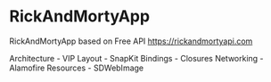 # RickAndMortyApp

RickAndMortyApp based on Free API 
https://rickandmortyapi.com

Architecture - VIP
Layout - SnapKit
Bindings - Closures
Networking - Alamofire
Resources - SDWebImage
